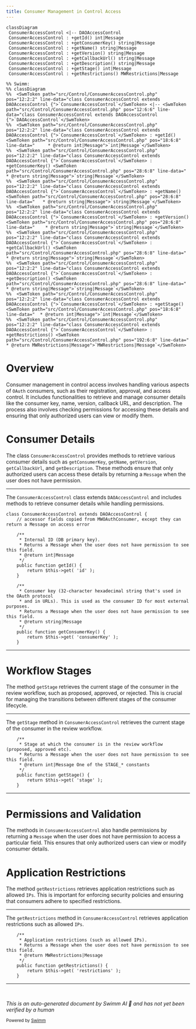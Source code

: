 ```yaml
---
title: Consumer Management in Control Access
---
```

```mermaid
classDiagram
 ConsumerAccessControl <|-- DAOAccessControl
 ConsumerAccessControl : +getId() int|Message
 ConsumerAccessControl : +getConsumerKey() string|Message
 ConsumerAccessControl : +getName() string|Message
 ConsumerAccessControl : +getVersion() string|Message
 ConsumerAccessControl : +getCallbackUrl() string|Message
 ConsumerAccessControl : +getDescription() string|Message
 ConsumerAccessControl : +getStage() int|Message
 ConsumerAccessControl : +getRestrictions() MWRestrictions|Message

%% Swimm:
%% classDiagram
%%  <SwmToken path="src/Control/ConsumerAccessControl.php" pos="12:2:2" line-data="class ConsumerAccessControl extends DAOAccessControl {">`ConsumerAccessControl`</SwmToken> <|-- <SwmToken path="src/Control/ConsumerAccessControl.php" pos="12:6:6" line-data="class ConsumerAccessControl extends DAOAccessControl {">`DAOAccessControl`</SwmToken>
%%  <SwmToken path="src/Control/ConsumerAccessControl.php" pos="12:2:2" line-data="class ConsumerAccessControl extends DAOAccessControl {">`ConsumerAccessControl`</SwmToken> : +getId() <SwmToken path="src/Control/ConsumerAccessControl.php" pos="18:6:8" line-data="	 * @return int|Message">`int|Message`</SwmToken>
%%  <SwmToken path="src/Control/ConsumerAccessControl.php" pos="12:2:2" line-data="class ConsumerAccessControl extends DAOAccessControl {">`ConsumerAccessControl`</SwmToken> : +getConsumerKey() <SwmToken path="src/Control/ConsumerAccessControl.php" pos="28:6:8" line-data="	 * @return string|Message">`string|Message`</SwmToken>
%%  <SwmToken path="src/Control/ConsumerAccessControl.php" pos="12:2:2" line-data="class ConsumerAccessControl extends DAOAccessControl {">`ConsumerAccessControl`</SwmToken> : +getName() <SwmToken path="src/Control/ConsumerAccessControl.php" pos="28:6:8" line-data="	 * @return string|Message">`string|Message`</SwmToken>
%%  <SwmToken path="src/Control/ConsumerAccessControl.php" pos="12:2:2" line-data="class ConsumerAccessControl extends DAOAccessControl {">`ConsumerAccessControl`</SwmToken> : +getVersion() <SwmToken path="src/Control/ConsumerAccessControl.php" pos="28:6:8" line-data="	 * @return string|Message">`string|Message`</SwmToken>
%%  <SwmToken path="src/Control/ConsumerAccessControl.php" pos="12:2:2" line-data="class ConsumerAccessControl extends DAOAccessControl {">`ConsumerAccessControl`</SwmToken> : +getCallbackUrl() <SwmToken path="src/Control/ConsumerAccessControl.php" pos="28:6:8" line-data="	 * @return string|Message">`string|Message`</SwmToken>
%%  <SwmToken path="src/Control/ConsumerAccessControl.php" pos="12:2:2" line-data="class ConsumerAccessControl extends DAOAccessControl {">`ConsumerAccessControl`</SwmToken> : +getDescription() <SwmToken path="src/Control/ConsumerAccessControl.php" pos="28:6:8" line-data="	 * @return string|Message">`string|Message`</SwmToken>
%%  <SwmToken path="src/Control/ConsumerAccessControl.php" pos="12:2:2" line-data="class ConsumerAccessControl extends DAOAccessControl {">`ConsumerAccessControl`</SwmToken> : +getStage() <SwmToken path="src/Control/ConsumerAccessControl.php" pos="18:6:8" line-data="	 * @return int|Message">`int|Message`</SwmToken>
%%  <SwmToken path="src/Control/ConsumerAccessControl.php" pos="12:2:2" line-data="class ConsumerAccessControl extends DAOAccessControl {">`ConsumerAccessControl`</SwmToken> : +getRestrictions() <SwmToken path="src/Control/ConsumerAccessControl.php" pos="192:6:8" line-data="	 * @return MWRestrictions|Message">`MWRestrictions|Message`</SwmToken>
```

# Overview

Consumer management in control access involves handling various aspects of <SwmToken path="src/Control/ConsumerAccessControl.php" pos="25:26:26" line-data="	 * Consumer key (32-character hexadecimal string that&#39;s used in the OAuth protocol">`OAuth`</SwmToken> consumers, such as their registration, approval, and access control. It includes functionalities to retrieve and manage consumer details like the consumer key, name, version, callback URL, and description. The process also involves checking permissions for accessing these details and ensuring that only authorized users can view or modify them.

# Consumer Details

The class <SwmToken path="src/Control/ConsumerAccessControl.php" pos="12:2:2" line-data="class ConsumerAccessControl extends DAOAccessControl {">`ConsumerAccessControl`</SwmToken> provides methods to retrieve various consumer details such as <SwmToken path="src/Control/ConsumerAccessControl.php" pos="30:5:5" line-data="	public function getConsumerKey() {">`getConsumerKey`</SwmToken>, <SwmToken path="src/Control/ConsumerAccessControl.php" pos="39:5:5" line-data="	public function getName() {">`getName`</SwmToken>, <SwmToken path="src/Control/ConsumerAccessControl.php" pos="65:5:5" line-data="	public function getVersion() {">`getVersion`</SwmToken>, <SwmToken path="src/Control/ConsumerAccessControl.php" pos="75:5:5" line-data="	public function getCallbackUrl() {">`getCallbackUrl`</SwmToken>, and <SwmToken path="src/Control/ConsumerAccessControl.php" pos="96:5:5" line-data="	public function getDescription() {">`getDescription`</SwmToken>. These methods ensure that only authorized users can access these details by returning a <SwmToken path="src/Control/ConsumerAccessControl.php" pos="13:24:24" line-data="	// accessor fields copied from MWOAuthConsumer, except they can return a Message on access error">`Message`</SwmToken> when the user does not have permission.

<SwmSnippet path="/src/Control/ConsumerAccessControl.php" line="12">

---

The <SwmToken path="src/Control/ConsumerAccessControl.php" pos="12:2:2" line-data="class ConsumerAccessControl extends DAOAccessControl {">`ConsumerAccessControl`</SwmToken> class extends <SwmToken path="src/Control/ConsumerAccessControl.php" pos="12:6:6" line-data="class ConsumerAccessControl extends DAOAccessControl {">`DAOAccessControl`</SwmToken> and includes methods to retrieve consumer details while handling permissions.

```hack
class ConsumerAccessControl extends DAOAccessControl {
	// accessor fields copied from MWOAuthConsumer, except they can return a Message on access error

	/**
	 * Internal ID (DB primary key).
	 * Returns a Message when the user does not have permission to see this field.
	 * @return int|Message
	 */
	public function getId() {
		return $this->get( 'id' );
	}

	/**
	 * Consumer key (32-character hexadecimal string that's used in the OAuth protocol
	 * and in URLs). This is used as the consumer ID for most external purposes.
	 * Returns a Message when the user does not have permission to see this field.
	 * @return string|Message
	 */
	public function getConsumerKey() {
		return $this->get( 'consumerKey' );
	}
```

---

</SwmSnippet>

# Workflow Stages

The method <SwmToken path="src/Control/ConsumerAccessControl.php" pos="203:5:5" line-data="	public function getStage() {">`getStage`</SwmToken> retrieves the current stage of the consumer in the review workflow, such as proposed, approved, or rejected. This is crucial for managing the transitions between different stages of the consumer lifecycle.

<SwmSnippet path="/src/Control/ConsumerAccessControl.php" line="198">

---

The <SwmToken path="src/Control/ConsumerAccessControl.php" pos="203:5:5" line-data="	public function getStage() {">`getStage`</SwmToken> method in <SwmToken path="src/Control/ConsumerAccessControl.php" pos="12:2:2" line-data="class ConsumerAccessControl extends DAOAccessControl {">`ConsumerAccessControl`</SwmToken> retrieves the current stage of the consumer in the review workflow.

```hack
	/**
	 * Stage at which the consumer is in the review workflow (proposed, approved etc).
	 * Returns a Message when the user does not have permission to see this field.
	 * @return int|Message One of the STAGE_* constants
	 */
	public function getStage() {
		return $this->get( 'stage' );
	}
```

---

</SwmSnippet>

# Permissions and Validation

The methods in <SwmToken path="src/Control/ConsumerAccessControl.php" pos="12:2:2" line-data="class ConsumerAccessControl extends DAOAccessControl {">`ConsumerAccessControl`</SwmToken> also handle permissions by returning a <SwmToken path="src/Control/ConsumerAccessControl.php" pos="13:24:24" line-data="	// accessor fields copied from MWOAuthConsumer, except they can return a Message on access error">`Message`</SwmToken> when the user does not have permission to access a particular field. This ensures that only authorized users can view or modify consumer details.

# Application Restrictions

The method <SwmToken path="src/Control/ConsumerAccessControl.php" pos="194:5:5" line-data="	public function getRestrictions() {">`getRestrictions`</SwmToken> retrieves application restrictions such as allowed <SwmToken path="src/Control/ConsumerAccessControl.php" pos="190:14:14" line-data="	 * Application restrictions (such as allowed IPs).">`IPs`</SwmToken>. This is important for enforcing security policies and ensuring that consumers adhere to specified restrictions.

<SwmSnippet path="/src/Control/ConsumerAccessControl.php" line="189">

---

The <SwmToken path="src/Control/ConsumerAccessControl.php" pos="194:5:5" line-data="	public function getRestrictions() {">`getRestrictions`</SwmToken> method in <SwmToken path="src/Control/ConsumerAccessControl.php" pos="12:2:2" line-data="class ConsumerAccessControl extends DAOAccessControl {">`ConsumerAccessControl`</SwmToken> retrieves application restrictions such as allowed <SwmToken path="src/Control/ConsumerAccessControl.php" pos="190:14:14" line-data="	 * Application restrictions (such as allowed IPs).">`IPs`</SwmToken>.

```hack
	/**
	 * Application restrictions (such as allowed IPs).
	 * Returns a Message when the user does not have permission to see this field.
	 * @return MWRestrictions|Message
	 */
	public function getRestrictions() {
		return $this->get( 'restrictions' );
	}
```

---

</SwmSnippet>

&nbsp;

*This is an auto-generated document by Swimm AI 🌊 and has not yet been verified by a human*

<SwmMeta version="3.0.0" repo-id="Z2l0aHViJTNBJTNBbWVkaWF3aWtpLWV4dGVuc2lvbnMtT0F1dGglM0ElM0FTd2ltbS1EZW1v" repo-name="mediawiki-extensions-OAuth"><sup>Powered by [Swimm](/)</sup></SwmMeta>
